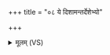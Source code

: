 +++
title = "०८ ये दिशामन्तर्देशेभ्यो"

+++
<details><summary>मूलम् (VS)</summary>

ये दि॒शाम॑न्तर्दे॒शेभ्यो॒ जुह्व॑ति जातवेदः॒ सर्वा॑भ्यो दि॒ग्भ्योऽभि॒दास॑न्त्य॒स्मान्। ब्रह्म॒र्त्वा ते परा॑ञ्चो व्यथन्तां प्र॒त्यगे॑नान्प्रतिस॒रेण॑ हन्मि ॥
</details>